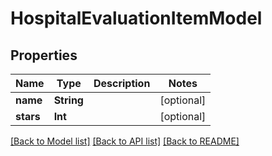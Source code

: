 # HospitalEvaluationItemModel

## Properties
Name | Type | Description | Notes
------------ | ------------- | ------------- | -------------
**name** | **String** |  | [optional] 
**stars** | **Int** |  | [optional] 

[[Back to Model list]](../README.md#documentation-for-models) [[Back to API list]](../README.md#documentation-for-api-endpoints) [[Back to README]](../README.md)



